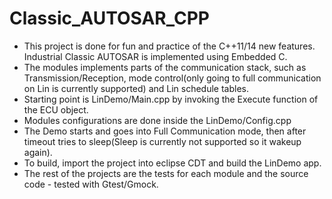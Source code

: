 # Classic_AUTOSAR_CPP
* This project is done for fun and practice of the C++11/14 new features. Industrial Classic AUTOSAR is implemented using Embedded C.
* The modules implements parts of the communication stack, such as Transmission/Reception, mode control(only going to full communication on Lin is currently supported) and Lin schedule tables.
* Starting point is LinDemo/Main.cpp by invoking the Execute function of the ECU object.
* Modules configurations are done inside the LinDemo/Config.cpp
* The Demo starts and goes into Full Communication mode, then after timeout tries to sleep(Sleep is currently not supported so it wakeup again).
* To build, import the project into eclipse CDT and build the LinDemo app.
* The rest of the projects are the tests for each module and the source code - tested with Gtest/Gmock.

